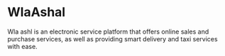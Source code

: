 # WlaAshal

Wla ashl is an electronic service platform that offers online sales and purchase services, as well as providing smart delivery and taxi services with ease.
